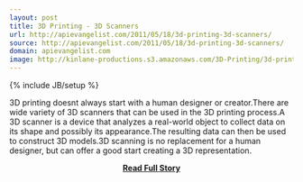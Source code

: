 ```yaml
---
layout: post
title: 3D Printing - 3D Scanners
url: http://apievangelist.com/2011/05/18/3d-printing-3d-scanners/
source: http://apievangelist.com/2011/05/18/3d-printing-3d-scanners/
domain: apievangelist.com
image: http://kinlane-productions.s3.amazonaws.com/3D-Printing/3d-printing-scanners.jpg
---
```

{% include JB/setup %}<p>3D printing doesnt always start with a human designer or creator.There are wide variety of 3D scanners that can be used in the 3D printing process.A 3D scanner is a device that analyzes a real-world object to collect data on its shape and possibly its appearance.The resulting data can then be used to construct 3D models.3D scanning is no replacement for a human designer, but can offer a good start creating a 3D representation.</p>
<center><p><a href="http://apievangelist.com/2011/05/18/3d-printing-3d-scanners/" style='padding:25px; font-sze:18px; font-weight: bold;'>Read Full Story</a></p></center>
